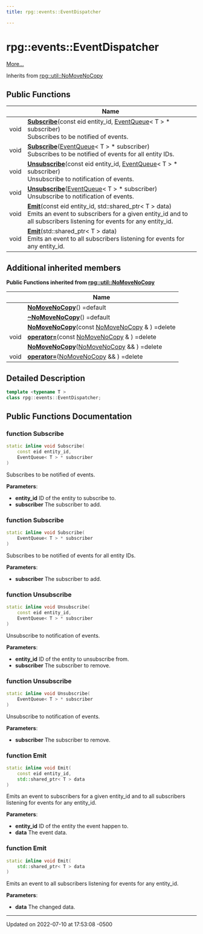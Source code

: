 ```yaml
---
title: rpg::events::EventDispatcher

---
```


# rpg::events::EventDispatcher



 [More...](#detailed-description)

Inherits from [rpg::util::NoMoveNoCopy](/engine/Classes/classrpg_1_1util_1_1_no_move_no_copy/)

## Public Functions

|                | Name           |
| -------------- | -------------- |
| void | **[Subscribe](/engine/Classes/classrpg_1_1events_1_1_event_dispatcher/#function-subscribe)**(const eid entity_id, [EventQueue](/engine/Classes/classrpg_1_1events_1_1_event_queue/)< T > * subscriber)<br>Subscribes to be notified of events.  |
| void | **[Subscribe](/engine/Classes/classrpg_1_1events_1_1_event_dispatcher/#function-subscribe)**([EventQueue](/engine/Classes/classrpg_1_1events_1_1_event_queue/)< T > * subscriber)<br>Subscribes to be notified of events for all entity IDs.  |
| void | **[Unsubscribe](/engine/Classes/classrpg_1_1events_1_1_event_dispatcher/#function-unsubscribe)**(const eid entity_id, [EventQueue](/engine/Classes/classrpg_1_1events_1_1_event_queue/)< T > * subscriber)<br>Unsubscribe to notification of events.  |
| void | **[Unsubscribe](/engine/Classes/classrpg_1_1events_1_1_event_dispatcher/#function-unsubscribe)**([EventQueue](/engine/Classes/classrpg_1_1events_1_1_event_queue/)< T > * subscriber)<br>Unsubscribe to notification of events.  |
| void | **[Emit](/engine/Classes/classrpg_1_1events_1_1_event_dispatcher/#function-emit)**(const eid entity_id, std::shared_ptr< T > data)<br>Emits an event to subscribers for a given entity_id and to all subscribers listening for events for any entity_id.  |
| void | **[Emit](/engine/Classes/classrpg_1_1events_1_1_event_dispatcher/#function-emit)**(std::shared_ptr< T > data)<br>Emits an event to all subscribers listening for events for any entity_id.  |

## Additional inherited members

**Public Functions inherited from [rpg::util::NoMoveNoCopy](/engine/Classes/classrpg_1_1util_1_1_no_move_no_copy/)**

|                | Name           |
| -------------- | -------------- |
| | **[NoMoveNoCopy](/engine/Classes/classrpg_1_1util_1_1_no_move_no_copy/#function-nomovenocopy)**() =default |
| | **[~NoMoveNoCopy](/engine/Classes/classrpg_1_1util_1_1_no_move_no_copy/#function-~nomovenocopy)**() =default |
| | **[NoMoveNoCopy](/engine/Classes/classrpg_1_1util_1_1_no_move_no_copy/#function-nomovenocopy)**(const [NoMoveNoCopy](/engine/Classes/classrpg_1_1util_1_1_no_move_no_copy/) & ) =delete |
| void | **[operator=](/engine/Classes/classrpg_1_1util_1_1_no_move_no_copy/#function-operator=)**(const [NoMoveNoCopy](/engine/Classes/classrpg_1_1util_1_1_no_move_no_copy/) & ) =delete |
| | **[NoMoveNoCopy](/engine/Classes/classrpg_1_1util_1_1_no_move_no_copy/#function-nomovenocopy)**([NoMoveNoCopy](/engine/Classes/classrpg_1_1util_1_1_no_move_no_copy/) && ) =delete |
| void | **[operator=](/engine/Classes/classrpg_1_1util_1_1_no_move_no_copy/#function-operator=)**([NoMoveNoCopy](/engine/Classes/classrpg_1_1util_1_1_no_move_no_copy/) && ) =delete |


## Detailed Description

```cpp
template <typename T >
class rpg::events::EventDispatcher;
```

## Public Functions Documentation

### function Subscribe

```cpp
static inline void Subscribe(
    const eid entity_id,
    EventQueue< T > * subscriber
)
```

Subscribes to be notified of events. 

**Parameters**: 

  * **entity_id** ID of the entity to subscribe to. 
  * **subscriber** The subscriber to add. 


### function Subscribe

```cpp
static inline void Subscribe(
    EventQueue< T > * subscriber
)
```

Subscribes to be notified of events for all entity IDs. 

**Parameters**: 

  * **subscriber** The subscriber to add. 


### function Unsubscribe

```cpp
static inline void Unsubscribe(
    const eid entity_id,
    EventQueue< T > * subscriber
)
```

Unsubscribe to notification of events. 

**Parameters**: 

  * **entity_id** ID of the entity to unsubscribe from. 
  * **subscriber** The subscriber to remove. 


### function Unsubscribe

```cpp
static inline void Unsubscribe(
    EventQueue< T > * subscriber
)
```

Unsubscribe to notification of events. 

**Parameters**: 

  * **subscriber** The subscriber to remove. 


### function Emit

```cpp
static inline void Emit(
    const eid entity_id,
    std::shared_ptr< T > data
)
```

Emits an event to subscribers for a given entity_id and to all subscribers listening for events for any entity_id. 

**Parameters**: 

  * **entity_id** ID of the entity the event happen to. 
  * **data** The event data. 


### function Emit

```cpp
static inline void Emit(
    std::shared_ptr< T > data
)
```

Emits an event to all subscribers listening for events for any entity_id. 

**Parameters**: 

  * **data** The changed data. 


-------------------------------

Updated on 2022-07-10 at 17:53:08 -0500